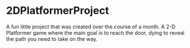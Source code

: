 # 2DPlatformerProject

A fun little project that was created over the course of a month. 
A 2-D Platformer game where the main goal is to reach the door, dying to reveal the path you need to take on the way.
